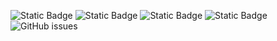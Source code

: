 ![Static Badge](https://img.shields.io/badge/blacklists-60-000000) ![Static Badge](https://img.shields.io/badge/blacklisted-3065841-cc0000) ![Static Badge](https://img.shields.io/badge/whitelisted-2243-00CC00) ![Static Badge](https://img.shields.io/badge/streaming_blacklist-28107-000000) ![GitHub issues](https://img.shields.io/github/issues/fabriziosalmi/blacklists)
